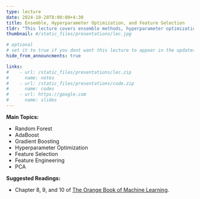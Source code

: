 ```yaml
---
type: lecture
date: 2024-10-20T8:00:00+4:30
title: Ensemble, Hyperparameter Optimization, and Feature Selection
tldr: "This lecture covers ensemble methods, hyperparameter optimization, and feature selection."
thumbnail: #/static_files/presentations/lec.jpg

# optional
# set it to true if you dont want this lecture to appear in the updates section
hide_from_announcments: true

links: 
#    - url: /static_files/presentations/lec.zip
#      name: notes
#    - url: /static_files/presentations/code.zip
#      name: codes
#    - url: https://google.com
#      name: slides
---
```

**Main Topics:**
- Random Forest
- AdaBoost
- Gradient Boosting
- Hyperparameter Optimization
- Feature Selection
- Feature Engineering
- PCA

**Suggested Readings:**
- Chapter 8, 9, and 10 of [The Orange Book of Machine Learning](https://leanpub.com/TOBoML).